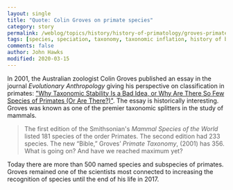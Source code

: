 ```yaml
---
layout: single
title: "Quote: Colin Groves on primate species"
category: story
permalink: /weblog/topics/history/history-of-primatology/groves-primate-species-number-quote-2020.html
tags: [species, speciation, taxonomy, taxonomic inflation, history of biology, history of primatology, Colin Groves]
comments: false
author: John Hawks
modified: 2020-03-15
---
```


In 2001, the Australian zoologist Colin Groves published an essay in the journal <em>Evolutionary Anthropology</em> giving his perspective on classification in primates: <a href="https://doi.org/10.1002/evan.10005">"Why Taxonomic Stability Is a Bad Idea, or Why Are There So Few Species of Primates (Or Are There?)"</a>. The essay is historically interesting. Groves was known as one of the premier taxonomic splitters in the study of mammals.

<blockquote>The first edition of the Smithsonian's <em>Mammal Species of the World</em> listed 181 species of the order Primates. The second edition had 233 species. The new “Bible,” Groves’ <em>Primate Taxonomy</em>, (2001) has 356. What is going on? And have we reached maximum yet?</blockquote>

Today there are more than 500 named species and subspecies of primates. Groves remained one of the scientists most connected to increasing the recognition of species until the end of his life in 2017.
